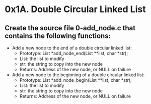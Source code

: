 # 0x1A. Double Circular Linked List
## Create the source file 0-add_node.c that contains the following functions:
* Add a new node to the end of a double circular linked list:
    * Prototype: List *add_node_end(List **list, char *str);
    * List: the list to modify
    * str: the string to copy into the new node
    * Returns: Address of the new node, or NULL on failure
* Add a new node to the beginning of a double circular linked list:
    * Prototype: List *add_node_begin(List **list, char *str);
    * List: the list to modify
    * str: the string to copy into the new node
    * Returns: Address of the new node, or NULL on failure